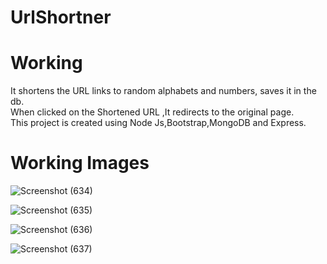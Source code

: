 # UrlShortner

# Working
It shortens the URL links to random alphabets and numbers, saves it in the db.       
When clicked on the  Shortened URL ,It redirects to the original page.       
This project is created using Node Js,Bootstrap,MongoDB and Express.  




# Working Images
![Screenshot (634)](https://user-images.githubusercontent.com/70255478/147384377-d0985c8b-079d-4484-9734-4cfe2ed5357d.png)


![Screenshot (635)](https://user-images.githubusercontent.com/70255478/147384403-fb4b19ca-4679-4605-a959-2db3aee9f438.png)




![Screenshot (636)](https://user-images.githubusercontent.com/70255478/147384406-eb9ff64d-cc77-49e2-ac90-c200c3cec6a7.png)





![Screenshot (637)](https://user-images.githubusercontent.com/70255478/147384407-31d522cb-70d0-4617-b351-b00093dbd16c.png)



